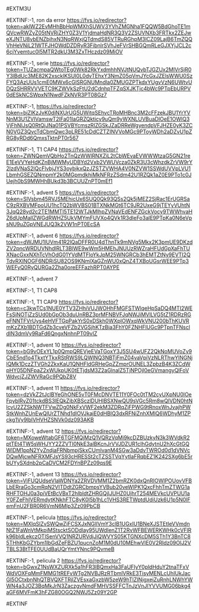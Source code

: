 #EXTM3U

#EXTINF:-1, ron da error
https://fvs.io/redirector?token=aklWZ2EvMHhBbHpWMXhSUWV3YVhZMGNha1FQQW5BdGhoTE1mQVcwRWZyZ05tNVRiZHY0Z3V1YjdmaHdNR3Q3V2ZSUVNXb3FRTkx2ZEJweXJNTU8vbENZbjhxN3NqRWxjQTdmdS85VTRuRGhpM3lCZ09LajB6TmZQQVhHeVNiL21WTFJHOWdDZDRyR3FibnlrSVhJeFVrSHBGQmRLeGJXYjJCL2c6cjYvemtuc0l5MTR2dkU3M3ZxTHczdz09MiOV





#EXTINF:-1, serie
https://fvs.io/redirector?token=TUZacmpaQWtoTEg0Wk82RkYxdmhhNVJtNUQvbTJGZUx2MlVrSjR0Y3lBdUc3ME82K2xscklKSUI0L0dvTEhxY3NmZ05qVmJYcGxJZElsWWU0SzFYQ3AzUUs1cmE0MWx6cGlSRGNUMndla0ZMUGZPTkdxYUgvVzN6UWtvUDQzSHRRVVVETC9KZWVkSzFtU2dCdnhpTFZqSXJKTjc4bWc9PTpEbURPV0dESkNCSWpxN1NwdFZkNVR3PT08Gz7


#EXTINF:-1, 
https://fvs.io/redirector?token=bjZlKzJvK0diNXUrUG5UWitqSEhvcTRoMHBnc3M2cFFzekJBU1YrYVNnM3U1ZVlVamswT2lFa01IaGRZQkticy9uQm9yWXNLUVBuaDlOeE1OWlQ3VjFhNlJsQ0RtQjJNa01PSVBYcmszRlZGSkJZaDRReWgyendpVFJHZE0yK3ZCN0VGZ3QvcTdCbmQwc3pLRE51cDdCZTZINVVoMGc9PToyWDh2aDZvU1pZRG8yRDd6QmxsTktnPT0r567

#EXTINF:-1, T1 CAP4
https://fvs.io/redirector?token=ZWNQemVQbHo2TnQzWWlRNXZiL2tCbWEvaEVWWWtzaG5GN21reE1EeVVYeHdKZnBjMWMyUDBYd2Vxb2VWUVcza0ZkR3U3cWhzdkZrVW9rY2lzdVNaS2lQcFlvbjJYS3oybjkxQzJZSTZVWHA4V0NZVW1SSWdUVVpLVU1LbmhGSEZQNmpmY2k0MGpmdkhiMkNFRzZSdm42U1RZQk1aZ0E9PTo1c0JUejh0bS9MWHhBUkd3b3BCUUZnPT0mEf1


#EXTINF:-1, advent 5
https://fvs.io/redirector?token=SlVsbm45RVJSMEhicUx6SUQ0Qk93QSs2Qk5jMEZ2SjRac1ErUGRSaC9zRXBVMFpoUU1hcTQ2bWVBS01BTXNkMGt6TC9JR2UxeG9jTEYyVUhtN3JqQ28yd2c2TE1MMTI5TE12WTJkMlhpZVNaVEdENFZGckVocy9TWWhvaHZ6dUpMallZWGdRWHZ5UkVMYmFUVXo4QVk1R3dleFo3alE9PTpKa0N6eVpsNU9uZGpVNEJUQ3k2VW1nPT0EcSA

#EXTINF:-1, advent 6
https://fvs.io/redirector?token=dWJMU1lUVm41R2lQaDFFR0U4dThnTk9mNVg5Mkx2K3pmUE9DKzdZV2pncWRDUVNhdlRLT3BlWE9wWm5HMEhJNUUzRWZraHFUdGpXaFhTUXNacGxxNXhTcVhOdG01YVdMTFloYkJpM25WNGRCb3hEMTZtNy9EVTI2QTdvRXlNOGF6NDRiSU82OS9KNmlXaGZnWU0xQnZ4TXBoUGsrWEE9PTp3WEFyQ0RyQURGa2Zha0oreEFFazhRPT0AYPE


#EXTINF:-1, advent 7



#EXTINF:-1, T1 CAP8



#EXTINF:-1, T1 CAP9
https://fvs.io/redirector?token=c3kwTCs1NUE0YTV3ZHhiVUJWOHhFMGFSTWlqeHpSaDQ4MTI2WEFsSjNOTjZzSUd0bGpOb3duUnRBZ3prMFNBVFJqNWJiMVlLVG5tZ1RDRzRGeFNNTFVrUys4eHVFTGpPakYrS0xDSkh0WXpIOWxqWkVNU200bThKUVRmKzZXb1BDTGdZb3cveVFZb2VGSjhKTzBia3FhY0FZNHFlUGc9PTpnTFNscldIN3dmVy9RaFd6QngxNnhnPT09vIZ


#EXTINF:-1, advent 10
https://fvs.io/redirector?token=bG9vOExYL1p0QmpQREVjeEVaTGoxY3J5SU4wUFZ2QkNoMUVoZy9CbE5nd1o4TkxtYTkxRStRWS9LQWlNQ3NBTjFmZ04vaVpiVzNLRThwYlNGNjlQMk1DczZTVGh2ZkxKaU1QNHFldGRHeGpZZmprOUNEL3ZpbzB4K3ZCdWpHY05DNFpaZ2xWUkpUK0tETjdsM3Z2aGlnalZ5TjNPOjl0eGVmangyQlFoVWdvcjZJZWVRaGc9PQbZ8V


#EXTINF:-1, advent 11
https://fvs.io/redirector?token=dzVkZ2tJclBYeGhONE5vT0FMcDNVTE11Y0FOc0tTM2cyUXpNU0lOeFpyblRyZ01tckdBS3lEQkZibXBSczlDUHlBSXNwQU9sVGc5Rm8wQlVDN0htNlcvU2ZZSkNWTFVwZDg0NkFxVWF2ekM3ZDRqZjFPWG9tRnoxWnJvajhPWStkWnhZUnEwQlUrZTNhd1dlOVJkajE0dHBIQ3dxRFNiZnhXMlQ6WDhyM1ZPckg1Vy9lblVHVHZSNVk0dz093AKB


#EXTINF:-1, advent 12
https://fvs.io/redirector?token=MXoweWtabGF6TGFMQjMzQ1VQRzVqMi9kcDZBUzkyN3k3WVdkR2ptTEt4TW5sWHJYY2ZZVTI0NkE3alBKcnJrVVJDZUR1clhGdytnU2hXcGtGQWlDM1ppN2YyZndjaFRNbmpjSkxCUmlvanM4SGw3aDdvTWROd0d1dVNVcDQwMjcwNFRXMFJsYS93cHRESSt2cTZSSTVqYytIaFRqbEZ1K242SXg6bE5rbUYySXdnb2pCaDVCM2FDYnBPZz09qs9E

#EXTINF:-1, advent 13
https://fvs.io/redirector?token=VjFUQUdseVlaWDNYa2ZRVDVMM1Z2bmRZK0dxQnRIOWlPOUovVFBLbERraGo3cmRqN2VITDdtZGRCbmpsYVBub20veWlPK1QxcFhhTmZTWG1aRHFTOHJ0a3piVEtBcVBxT2hIbldtZHRGQjlJUHZ0UjhrT254MEVkcUVPUU1aY0FZeFhIVERmdytKNkhFTC8yK0l5b1hLc1VHS3RETWptdUdiUzk6U1p5N0lFemFnU2FBR0R6VmN6Mlp3Zz09PbCB


#EXTINF:-1, pelicula
https://fvs.io/redirector?token=MXlqSlZvSWQwZjFCSXJxNGlIVmY3clB1UGxIU1BNeXJSTEtIeVVmdnNtZ1FaWnVtMkpiMStscktSODdlay95UWdIenZ1T2RvWFBEWERKWHk0cVFlRk96bldLekczOTlSenVVQ1NRZURVdjJiQWVYS05KTGNXcDM5STh1Y3BnTC85THhKbGZYbm1IbGdZeFBZU1pucnZoM1M0dU10MEhwVlE0V2RIdz09OlJ2VTBLS3BtTFE0UUdBaUQrYmtYNnc9PQvmeB


#EXTINF:-1, pelicula 2
https://fvs.io/redirector?token=bGwxZ1NsWXZURXk5a1hFR3lBQmxHa3FaUFIyY0pldHduY2tnaTFxVWdVOXFqMmFMMG1tREFvWTg2NVBJRzRTbmlVRkE3TisyMENLcUhIUkJacGl5OCtxbnNhQTBVQXFTRjlZVEsxaGxzbW5zeW9hTlZINjgxejZuRnhLNWhYWWN4a3JOZ3BqMkJrN3ZaczgvNmdFMHVSSFFCTnJzVnJIYVVUMG06bkg4aGF6MVFmK3hFZG80OGQ2NWJ5Zz09Y2GP


#EXTINF




